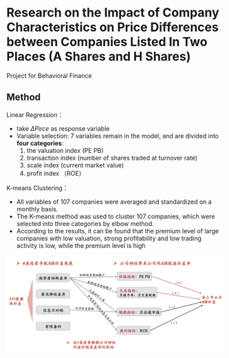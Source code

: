 # Research on the Impact of Company Characteristics on Price Differences between Companies Listed In Two Places (A Shares and H Shares)
Project for Behavioral Finance

## Method

Linear Regression：
- take $\Delta Pirce$ as response variable
- Variable selection:  7 variables remain in the model, and are divided into **four categories**:
  1. the valuation index (PE PB)
  2. transaction index (number of shares traded at turnover rate) 
  3. scale index (current market value)
  4. profit index （ROE）

K-means Clustering：
- All variables of 107 companies were averaged and standardized on a monthly basis.
- The K-means method was used to cluster 107 companies, which were selected into three categories by elbow method.
- According to the results, it can be found that the premium level of large companies with low valuation, strong profitability and low trading activity is low, while the premium level is high  




<p float="left" align="left">
  <img src="/conclusion.png" / >
</p>
